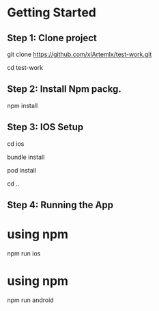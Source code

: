 # Getting Started

## Step 1: Clone project
git clone https://github.com/xlArtemlx/test-work.git

cd test-work

## Step 2: Install Npm packg.
npm install


## Step 3: IOS Setup
cd ios

bundle install

pod install

cd ..

## Step 4: Running the App

# using npm
npm run ios

# using npm
npm run android